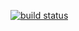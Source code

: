 [![build status](https://github.com/jacinlowe/ci-test/workflows/main.yml/badge.svg)](https://github.com/coryrylan/angular-github-actions/actions)
